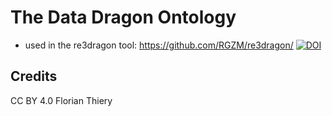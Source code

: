 # The Data Dragon Ontology

- used in the re3dragon tool: https://github.com/RGZM/re3dragon/ [![DOI](https://zenodo.org/badge/DOI/10.5281/zenodo.5338740.svg)](https://doi.org/10.5281/zenodo.5338740)

## Credits

CC BY 4.0 Florian Thiery
